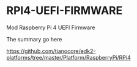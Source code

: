 # RPI4-UEFI-FIRMWARE
Mod Raspberry Pi 4 UEFI Firmware


The summary go here

https://github.com/tianocore/edk2-platforms/tree/master/Platform/RaspberryPi/RPi4
